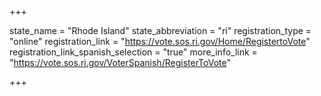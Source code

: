 +++

state_name = "Rhode Island"
state_abbreviation = "ri"
registration_type = "online"
registration_link = "https://vote.sos.ri.gov/Home/RegistertoVote"
registration_link_spanish_selection = "true"
more_info_link = "https://vote.sos.ri.gov/VoterSpanish/RegisterToVote"

+++